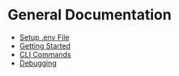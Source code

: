# General Documentation

- [Setup .env File](setup-.env-file.md)
- [Getting Started](getting-started.md)
- [CLI Commands](commands.md)
- [Debugging](debugging.md)

